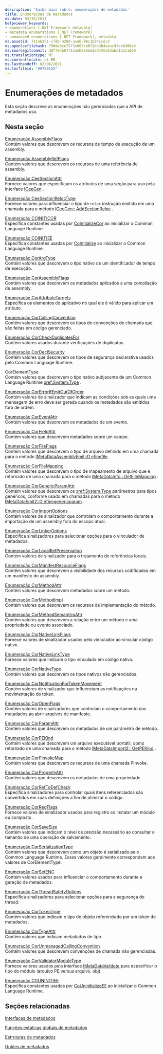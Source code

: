 ```yaml
---
description: 'Saiba mais sobre: enumerações de metadados'
title: Enumerações de metadados
ms.date: 03/30/2017
helpviewer_keywords:
- enumerations [.NET Framework metadata]
- metadata enumerations [.NET Framework]
- unmanaged enumerations [.NET Framework], metadata
ms.assetid: 711ab251-cfdb-4280-aaa6-9bc1b341cdc3
ms.openlocfilehash: 790da8ce7573e607ce072dc384aeac9fecb389a6
ms.sourcegitcommit: ddf7edb67715a5b9a45e3dd44536dabc153c1de0
ms.translationtype: MT
ms.contentlocale: pt-BR
ms.lasthandoff: 02/06/2021
ms.locfileid: "99799155"
---
```

# <a name="metadata-enumerations"></a>Enumerações de metadados

Esta seção descreve as enumerações não gerenciadas que a API de metadados usa.  
  
## <a name="in-this-section"></a>Nesta seção  

 [Enumeração AssemblyFlags](assemblyflags-enumeration.md)  
 Contém valores que descrevem os recursos de tempo de execução de um assembly.  
  
 [Enumeração AssemblyRefFlags](assemblyrefflags-enumeration.md)  
 Contém valores que descrevem os recursos de uma referência de assembly.  
  
 [Enumeração CeeSectionAttr](ceesectionattr-enumeration.md)  
 Fornece valores que especificam os atributos de uma seção para uso pela interface [ICeeGen](iceegen-interface.md) .  
  
 [Enumeração CeeSectionRelocType](ceesectionreloctype-enumeration.md)  
 Fornece valores para influenciar o tipo de `reloc` instrução emitido em uma chamada para o método [ICeeGen:: AddSectionReloc](iceegen-addsectionreloc-method.md) .  
  
 [Enumeração COINITICOR](coiniticor-enumeration.md)  
 Especifica constantes usadas por [CoInitializeCor](../hosting/coinitializecor-function.md) ao inicializar o Common Language Runtime.  
  
 [Enumeração COINITIEE](coinitiee-enumeration.md)  
 Especifica constantes usadas por [CoInitialize](../hosting/coinitializeee-function.md) ao inicializar o Common Language Runtime.  
  
 [Enumeração CorArgType](corargtype-enumeration.md)  
 Contém valores que descrevem o tipo nativo de um identificador de tempo de execução.  
  
 [Enumeração CorAssemblyFlags](corassemblyflags-enumeration.md)  
 Contém valores que descrevem os metadados aplicados a uma compilação de assembly.  
  
 [Enumeração CorAttributeTargets](corattributetargets-enumeration.md)  
 Especifica os elementos do aplicativo no qual ele é válido para aplicar um atributo.  
  
 [Enumeração CorCallingConvention](corcallingconvention-enumeration.md)  
 Contém valores que descrevem os tipos de convenções de chamada que são feitas em código gerenciado.  
  
 [Enumeração CorCheckDuplicatesFor](corcheckduplicatesfor-enumeration.md)  
 Contém valores usados durante verificações de duplicatas.  
  
 [Enumeração CorDeclSecurity](cordeclsecurity-enumeration.md)  
 Contém valores que descrevem os tipos de segurança declarativa usados pelo Common Language Runtime.  
  
 CorElementType  
 Contém valores que descrevem o tipo nativo subjacente de um Common Language Runtime <xref:System.Type> .  
  
 [Enumeração CorErrorIfEmitOutOfOrder](corerrorifemitoutoforder-enumeration.md)  
 Contém valores de sinalizador que indicam as condições sob as quais uma mensagem de erro deve ser gerada quando os metadados são emitidos fora de ordem.  
  
 [Enumeração CorEventAttr](coreventattr-enumeration.md)  
 Contém valores que descrevem os metadados de um evento.  
  
 [Enumeração CorFieldAttr](corfieldattr-enumeration.md)  
 Contém valores que descrevem metadados sobre um campo.  
  
 [Enumeração CorFileFlags](corfileflags-enumeration.md)  
 Contém valores que descrevem o tipo de arquivo definido em uma chamada para o método [IMetaDataAssemblyEmit::D efinefile](imetadataassemblyemit-definefile-method.md) .  
  
 [Enumeração CorFileMapping](corfilemapping-enumeration.md)  
 Contém valores que descrevem o tipo de mapeamento de arquivo que é retornado de uma chamada para o método [IMetaDataInfo:: GetFileMapping](imetadatainfo-getfilemapping-method.md) .  
  
 [Enumeração CorGenericParamAttr](corgenericparamattr-enumeration.md)  
 Contém valores que descrevem os <xref:System.Type> parâmetros para tipos genéricos, conforme usado em chamadas para o método [IMetaDataEmit2::D efinegenericparam](imetadataemit2-definegenericparam-method.md) .  
  
 [Enumeração CorImportOptions](corimportoptions-enumeration.md)  
 Contém valores de sinalizador que controlam o comportamento durante a importação de um assembly fora do escopo atual.  
  
 [Enumeração CorLinkerOptions](corlinkeroptions-enumeration.md)  
 Especifica sinalizadores para selecionar opções para o vinculador de metadados.  
  
 [Enumeração CorLocalRefPreservation](corlocalrefpreservation-enumeration.md)  
 Contém valores de sinalizador para o tratamento de referências locais.  
  
 [Enumeração CorManifestResourceFlags](cormanifestresourceflags-enumeration.md)  
 Contém valores que descrevem a visibilidade dos recursos codificados em um manifesto do assembly.  
  
 [Enumeração CorMethodAttr](cormethodattr-enumeration.md)  
 Contém valores que descrevem metadados sobre um método.  
  
 [Enumeração CorMethodImpl](cormethodimpl-enumeration.md)  
 Contém valores que descrevem os recursos de implementação do método.  
  
 [Enumeração CorMethodSemanticsAttr](cormethodsemanticsattr-enumeration.md)  
 Contém valores que descrevem a relação entre um método e uma propriedade ou evento associado.  
  
 [Enumeração CorNativeLinkFlags](cornativelinkflags-enumeration.md)  
 Fornece valores de sinalizador usados pelo vinculador ao vincular código nativo.  
  
 [Enumeração CorNativeLinkType](cornativelinktype-enumeration.md)  
 Fornece valores que indicam o tipo vinculado em código nativo.  
  
 [Enumeração CorNativeType](cornativetype-enumeration.md)  
 Contém valores que descrevem os tipos nativos não gerenciados.  
  
 [Enumeração CorNotificationForTokenMovement](cornotificationfortokenmovement-enumeration.md)  
 Contém valores de sinalizador que influenciam as notificações na movimentação do token.  
  
 [Enumeração CorOpenFlags](coropenflags-enumeration.md)  
 Contém valores de sinalizadores que controlam o comportamento dos metadados ao abrir arquivos de manifesto.  
  
 [Enumeração CorParamAttr](corparamattr-enumeration.md)  
 Contém valores que descrevem os metadados de um parâmetro de método.  
  
 [Enumeração CorPEKind](corpekind-enumeration.md)  
 Contém valores que descrevem um arquivo executável portátil, como retornado de uma chamada para o método [IMetaDataImport2:: GetPEKind](imetadataimport2-getpekind-method.md) .  
  
 [Enumeração CorPinvokeMap](corpinvokemap-enumeration.md)  
 Contém valores que descrevem os recursos de uma chamada PInvoke.  
  
 [Enumeração CorPropertyAttr](corpropertyattr-enumeration.md)  
 Contém valores que descrevem os metadados de uma propriedade.  
  
 [Enumeração CorRefToDefCheck](correftodefcheck-enumeration.md)  
 Especifica sinalizadores para controlar quais itens referenciados são convertidos em suas definições a fim de otimizar o código.  
  
 [Enumeração CorRegFlags](corregflags-enumeration.md)  
 Fornece valores de sinalizador usados para registro ao instalar um módulo ou composto.  
  
 [Enumeração CorSaveSize](corsavesize-enumeration.md)  
 Contém valores que indicam o nível de precisão necessário ao consultar o tamanho de uma operação de salvamento.  
  
 [Enumeração CorSerializationType](corserializationtype-enumeration.md)  
 Contém valores que descrevem como um objeto é serializado pelo Common Language Runtime. Esses valores geralmente correspondem aos valores de CorElementType.  
  
 [Enumeração CorSetENC](corsetenc-enumeration.md)  
 Contém valores usados para influenciar o comportamento durante a geração de metadados.  
  
 [Enumeração CorThreadSafetyOptions](corthreadsafetyoptions-enumeration.md)  
 Especifica sinalizadores para selecionar opções para a segurança do thread.  
  
 [Enumeração CorTokenType](cortokentype-enumeration.md)  
 Contém valores que indicam o tipo de objeto referenciado por um token de metadados.  
  
 [Enumeração CorTypeAttr](cortypeattr-enumeration.md)  
 Contém valores que indicam metadados de tipo.  
  
 [Enumeração CorUnmanagedCallingConvention](corunmanagedcallingconvention-enumeration.md)  
 Contém valores que descrevem convenções de chamada não gerenciadas.  
  
 [Enumeração CorValidatorModuleType](corvalidatormoduletype-enumeration.md)  
 Fornece valores usados pela interface [IMetaDataValidate](imetadatavalidate-interface.md) para especificar o tipo do módulo (arquivo PE versus arquivo. obj).  
  
 [Enumeração COUNINITIEE](couninitiee-enumeration.md)  
 Especifica constantes usadas por [CoUninitializeEE](../hosting/couninitializeee-function.md) ao inicializar o Common Language Runtime.  
  
## <a name="related-sections"></a>Seções relacionadas  

 [Interfaces de metadados](metadata-interfaces.md)  
  
 [Funções estáticas globais de metadados](metadata-global-static-functions.md)  
  
 [Estruturas de metadados](metadata-structures.md)  
  
 [Uniões de metadados](metadata-unions.md)
